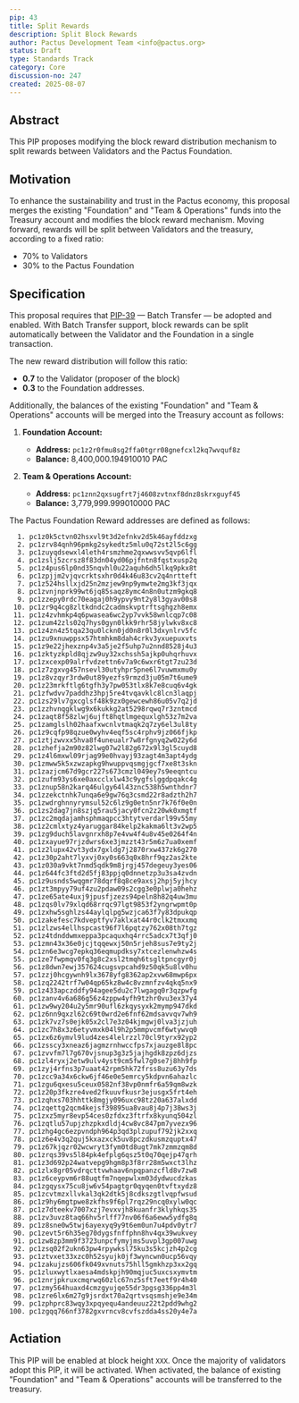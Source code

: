 ```yaml
---
pip: 43
title: Split Rewards
description: Split Block Rewards
author: Pactus Development Team <info@pactus.org>
status: Draft
type: Standards Track
category: Core
discussion-no: 247
created: 2025-08-07
---
```


## Abstract

This PIP proposes modifying the block reward distribution mechanism to split rewards between
Validators and the Pactus Foundation.

## Motivation

To enhance the sustainability and trust in the Pactus economy,
this proposal merges the existing "Foundation" and "Team & Operations" funds into the Treasury account and
modifies the block reward mechanism.
Moving forward, rewards will be split between Validators and the treasury, according to a fixed ratio:

- 70% to Validators
- 30% to the Pactus Foundation

## Specification

This proposal requires that [PIP-39](https://pips.pactus.org/PIPs/pip-39) — Batch Transfer — be adopted and enabled.
With Batch Transfer support, block rewards can be split automatically between
the Validator and the Foundation in a single transaction.

The new reward distribution will follow this ratio:

- **0.7** to the Validator (proposer of the block)
- **0.3** to the Foundation addresses.

Additionally, the balances of the existing "Foundation" and "Team & Operations" accounts will be merged into
the Treasury account as follows:

1. **Foundation Account:**

   - **Address:** `pc1z2r0fmu8sg2ffa0tgrr08gnefcxl2kq7wvquf8z`
   - **Balance:** 8,400,000.194910010 PAC

2. **Team & Operations Account:**

   - **Address:** `pc1znn2qxsugfrt7j4608zvtnxf8dnz8skrxguyf45`
   - **Balance:** 3,779,999.999010000 PAC

The Pactus Foundation Reward addresses are defined as follows:

```text
  1. pc1z0k5ctvn02hsxvl9t3d2efnkv2d5k46ayfddzxg
  2. pc1zrv84qnh96pmkg2sykedtz5mlu0q72st2l5c6gg
  3. pc1zuyqdsewxl4leth4rsmzhme2qxwwsvv5qvp6lfl
  4. pc1zslj5zcrsz8f83dn04yd06pjfntn8fqstxusp2q
  5. pc1z4pus6lp0nd35nqvhl0u22aquh6dh5lkq9pkx8t
  6. pc1zpjjm2vjqvcrktsxhr0d4k46u83cv2q4nrtteft
  7. pc1z524hsllxjd25n2mzjew9np9ymwte2mg3kf3jqx
  8. pc1zvnjnprk99wt6jq85saqz8ymc4n8n0utzm9gkq8
  9. pc1zzepy0rdc70eagaj0h9ypvy9nt2y8l3gyav00s8
 10. pc1zr9q4cg8zltkdndc2cadmskvptrftsghgzh8emx
 11. pc1z4zvhmkp4q6pwasea6wc2yp7vvk58wnlcqp7c08
 12. pc1zum42zls02q7hys0gyn0lkk9rhr58jylwkv8xc8
 13. pc1z4zn4z5tqa23qu0lckn0jd0n8r0l3dxynlrv5fc
 14. pc1zu9xnuwppsx57htmhkm8dah4crkv3yxuepuxvts
 15. pc1z9e22jhexznp4v3a5je2f5uhp7u2nnd8528j4u3
 16. pc1zktyzkpld8qjzw9uy32xchssh5ajkp0uhqrhuvx
 17. pc1zxcexp09alrfvdzettn6v7a9c6wxr6tgt7zu23d
 18. pc1z7zgxvg457nsevl30utyhpr5pne6l7vuwmxmu0y
 19. pc1z8vzqyr3rdw0ut89yezfs9rmzd3ju05m7t6ume9
 20. pc1z23mrkftlg6tgfh3y7pw053tlx8k7e8cuq6v4gk
 21. pc1zfwdvv7paddhz3hpj5re4tvqavklc8lcn3laqpj
 22. pc1zs29lv7gxcglsf48k9zx0gewcewh86u05v7q2jd
 23. pc1zzhvnqgklwg9x6kukkg2at5298rqwq7r3zntmcd
 24. pc1zaqt8f58zlwj6ujft8hqtlmgequxlgh53z7m2va
 25. pc1zamglslh02haafxwcnlvtmaqk2q7zy6el3ul8ty
 26. pc1z9cqfp98qzue0wyhv4eqf5sc4rphv9jz066fjkp
 27. pc1ztjzwvxx5hva8f4uneualr7w8rfgnyq2w022y6d
 28. pc1zhefja2m90z82lwg07w2l82g672x9l3gl5cuyd8
 29. pc1z4l6mxwl09rjag99e0hvayj93zagt4m3apt4ydg
 30. pc1zmww5k5xzwzapkg9hwuppvqsmgjgcf7xe8t3skn
 31. pc1zazjcm67d9gcr227s673cmzl049ey7s9eeqntcu
 32. pc1zufm93ys6xe0axcclxlw43c9ygfslggdpqakc4g
 33. pc1znup58n2karq46ulgy64l43znc538h5wnthdnr7
 34. pc1zzekctnhk7unqa6e9gw76q3csmd22r8adzth2h7
 35. pc1zwdrghnnyrymsul52c6lz9g0etn5nr7k76f0e0n
 36. pc1zs2dag7jn8szjq5rau5jacy0fcn2z20wk0xmgtf
 37. pc1zc2mqdajamhsphmaqpcc3htytverdarl99v55my
 38. pc1z2cmlxtyz4yaruggar84kelp2kakma6lt3v2wp5
 39. pc1zg9duch5lavgnrxh8p7e4vw4f4u8v45e0264f4n
 40. pc1zxayue97rjzdwrs6xe3jmzzt43r5m6z7ua0xemf
 41. pc1z2lupx42vt3ydx7gxldg7j2870rxw437zk6g270
 42. pc1z30p2aht7lyxvj0xy0s663q0x8hrf9qz2as2kte
 43. pc1z030a9vkt7nmd5qdk9m8jrgj457degeuy3yes06
 44. pc1z644fc3ftd2d5fj83ppjq0dnnetzp3u3sa4zvdn
 45. pc1z9usnds5wqgmr78dqrf8q8ce9axsj2hpj5yjhcy
 46. pc1zt3mpyy79uf4zu2pdaw09s2cgg3e0plwja0hehz
 47. pc1ze65ate4uxj9jpusfjzezs94peln8h82q4uw3mu
 48. pc1zqs0lv79xlqd68rrqc97lgt9853f2yngrwpmt0p
 49. pc1zxhw5sghlzs44aylqlpg5wzjca63f7y83dpukqp
 50. pc1zakefesc7kdveptfyv7aklxat44r0clk2tmxxmq
 51. pc1zlzws4ellhspcast96f7l6pqtzy762x08th7tgz
 52. pc1z4tdnddwmxeppa3pcaquxhq4rrc5adcx7t3qfj0
 53. pc1zmn43x36e0jcjtqqewxj50n5rjeh8sus7e9ty2j
 54. pc1zn6e3wcg7epkq36eqmupdksy7xtcezlenwhzw4s
 55. pc1ze7fwpmqv0fq3g8c2xsl2tmqh6tsgltpncgyr0j
 56. pc1z8dwn7ewj357624cugsvpcahd9z50qk5u8lv0hu
 57. pc1zzj0hcgywnh9lx3678yfg8362ap2xvw68mwp6px
 58. pc1zq2242trf7w04qp65kz8w4c8vzmnfzv4qkq5nx9
 59. pc1z433apczddfy94agee5du2c7lwgagq0r3qzpwfg
 60. pc1zanv4v6a686g56z4zppw4yfh9tzhr0vu3ex37y4
 61. pc1zw9wy204u2y5mr90ufl6zkqysyxk2mymp947dkd
 62. pc1z6nn9qxzl62c69t0wrd2e6fnf62mdsavvqv7wh9
 63. pc1zk7vz7s0ejk05x2cl7e3z04kjmgwj0lva3jzjuh
 64. pc1zc7h8x3z6etyvmxk04l9h2p5mmpvcmf6wtywvq0
 65. pc1zx6z6ymvl9lud4zes4lelrzzl70cl9tyrx92yp2
 66. pc1zsscy3xneaz6jagmzrnhwccfps7xjauzge8l8pc
 67. pc1zvvfm7l7g670vjsnup3g3z5jajhgdk8zpz6djzs
 68. pc1zl4ryxj2etw9ulv4yst9cm5fwl7g0se7j8hh9fp
 69. pc1zyj4rfns3p7uaat42rpm5hk72frss8uzu63y7ds
 70. pc1zcc9a34x6ckw6jf46e0e5emrcy5kdpvn6ahazlc
 71. pc1zgu6qxesu5ceux0582nf38vp0nmfr6a59qm8wzk
 72. pc1z20p3fkzre4ved2fkuuvfkusr3ejusgx5frt4eh
 73. pc1zqhxs703hhttk8mgjy096uxc98tz20a637alxdd
 74. pc1zqettg2qcm4kejsf39895ua8vau8j4p7j38ws3j
 75. pc1zxz5myr8evp54ces0zfdxz3ftrfx8kyunq504zl
 76. pc1zqtlu57upjzhzpkxdldj4cw8vc847pm7yvezx96
 77. pc1zhg4gc6ezpvndph964p3qd3plzupuf792jk2xxq
 78. pc1z6e4v3q2quj5kxazxck5uv8pczdkusmzquptx47
 79. pc1z67kjqzr02wcwryt3fym0td8ugt7mk7zmmzqm8d
 80. pc1zrqs39vs5l84pk4efplg6qsz5t0q70qejp47qrh
 81. pc1z3d692p24watvepg9hgm8p3f8rr28m5wxct3lhz
 82. pc1zlx8gr05vdrqcttvwhaav6npqpanzcfld8v7zw8
 83. pc1z6ceypvm6r88uqtfm7nqepwlxm03dydwucdzkas
 84. pc1zgqysx75cu8jw6v54pagtgr0qyqen0tvftxydz8
 85. pc1zcvtmzxllvkal3qk2dtk5j8cdkszgtlvqpfwsud
 86. pc1z9hy6mgtpwe8zkfhs9f6pl7rqz29ncq0xylw0qc
 87. pc1z7dteekv7007xzj7evxvjh8kuanfr3klyhkqs35
 88. pc1zv3uvz8taq66hv5rlff77nv06f6a6eww5ydfg8q
 89. pc1z8sne0w5twj6ayexyq9y9t6em0un7u4pdv0ytr7
 90. pc1zevt5r6h35eg70dygsfnffphn8hv4qx39wukvey
 91. pc1zw8zp3mm9f3723unpcfymyjms5uvpl3gp007uwg
 92. pc1zsq02f2ukn63pw4rpywksl75ku3s5kcjzh4p2cg
 93. pc1ztvxet33xzc0h52syujk0jf3wyncwn0ucp56vqy
 94. pc1zakujzs606fk049xvnuts75hll5gmkhzp3xx2gq
 95. pc1zluxwytlxaesa4mdskpjh90mqjuc5uxcsxymvtm
 96. pc1znrjpkruxcmqrwq60zlc67nz5sft7eetf9r4h40
 97. pc1zmy564huaxd4cmzgyujqe55dr3pgsg336pp4m3l
 98. pc1zre6lx6m27g9jsrdxt70a2qrtvsqsmshje9e34m
 99. pc1zphprc83wqy3xpqyequ4andeuuz22t2pdd9whg2
100. pc1zgqq766nf3782gxvrncv8cvfszdda4ss20y4e7a
```

## Actiation

This PIP will be enabled at block height `XXX`.
Once the majority of validators adopt this PIP, it will be activated.
When activated, the balance of existing "Foundation" and "Team & Operations" accounts
will be transferred to the treasury.
